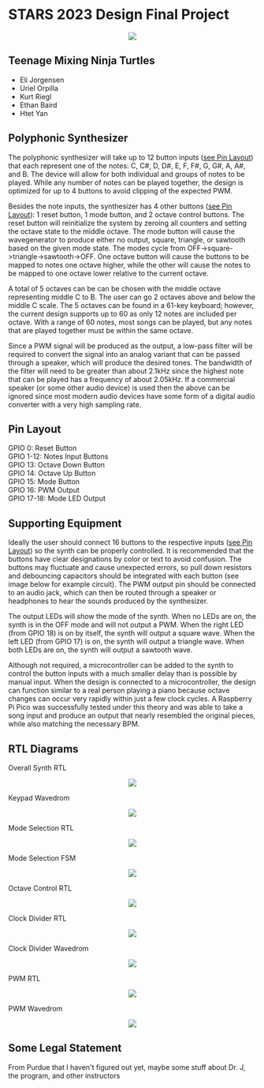 # STARS 2023 Design Final Project

<p align="center">
<img src=https://cdn.discordapp.com/attachments/1118551461463343174/1123393538084831252/Team_Logo_1.png />
</p>

## Teenage Mixing Ninja Turtles
* Eli Jorgensen
* Uriel Orpilla
* Kurt Riegl
* Ethan Baird
* Htet Yan

## Polyphonic Synthesizer
The polyphonic synthesizer will take up to 12 button inputs ([see Pin Layout](#pin-layout)) that each represent one of the notes: C, C#, D, D#, E, F, F#, G, G#, A, A#, and B. The device will allow for both individual and groups of notes to be played. While any number of notes can be played together, the design is optimized for up to 4 buttons to avoid clipping of the expected PWM. 

Besides the note inputs, the synthesizer has 4 other buttons ([see Pin Layout](#pin-layout)): 1 reset button, 1 mode button, and 2 octave control buttons. The reset button will reinitialize the system by zeroing all counters and setting the octave state to the middle octave. The mode button will cause the wavegenerator to produce either no output, square, triangle, or sawtooth based on the given mode state. The modes cycle from OFF->square->triangle->sawtooth->OFF. One octave button will cause the buttons to be mapped to notes one octave higher, while the other will cause the notes to be mapped to one octave lower relative to the current octave. 

A total of 5 octaves can be can be chosen with the middle octave representing middle C to B. The user can go 2 octaves above and below the middle C scale. The 5 octaves can be found in a 61-key keyboard; however, the current design supports up to 60 as only 12 notes are included per octave. With a range of 60 notes, most songs can be played, but any notes that are played together must be within the same octave. 

Since a PWM signal will be produced as the output, a low-pass filter will be required to convert the signal into an analog variant that can be passed through a speaker, which will produce the desired tones. The bandwidth of the filter will need to be greater than about 2.1kHz since the highest note that can be played has a frequency of about 2.05kHz. If a commercial speaker (or some other audio device) is used then the above can be ignored since most modern audio devices have some form of a digital audio converter with a very high sampling rate.

## Pin Layout
GPIO 0: Reset Button  
GPIO 1-12: Notes Input Buttons   
GPIO 13: Octave Down Button  
GPIO 14: Octave Up Button  
GPIO 15: Mode Button    
GPIO 16: PWM Output  
GPIO 17-18: Mode LED Output  

## Supporting Equipment
Ideally the user should connect 16 buttons to the respective inputs ([see Pin Layout](#pin-layout)) so the synth can be properly controlled. It is recommended that the buttons have clear designations by color or text to avoid confusion. The buttons may fluctuate and cause unexpected errors, so pull down resistors and debouncing capacitors should be integrated with each button (see image below for example circuit). The PWM output pin should be connected to an audio jack, which can then be routed through a speaker or headphones to hear the sounds produced by the synthesizer. 

The output LEDs will show the mode of the synth. When no LEDs are on, the synth is in the OFF mode and will not output a PWM. When the right LED (from GPIO 18) is on by itself, the synth will output a square wave. When the left LED (from GPIO 17) is on, the synth will output a triangle wave. When both LEDs are on, the synth will output a sawtooth wave.

Although not required, a microcontroller can be added to the synth to control the button inputs with a much smaller delay than is possible by manual input. When the design is connected to a microcontroller, the design can function similar to a real person playing a piano because octave changes can occur very rapidly within just a few clock cycles. A Raspberry Pi Pico was successfully tested under this theory and was able to take a song input and produce an output that nearly resembled the original pieces, while also matching the necessary BPM.

## RTL Diagrams
Overall Synth RTL  
<p align="center">  
<img src=docs/synth.png />
</p>

Keypad Wavedrom  
<p align="center">
<img src=docs/keypad_wave.png />
</p>

Mode Selection RTL  
<p align="center">
<img src=docs/mode_rtl.png />
</p>

Mode Selection FSM  
<p align="center">
<img src=docs/mode_select.drawio.png />
</p>

Octave Control RTL  
<p align="center">
<img src=docs/octave_control.png />
</p>

Clock Divider RTL  
<p align="center">
<img src=docs/clock_divider.drawio.png />
</p>

Clock Divider Wavedrom  
<p align="center">
<img src=docs/clock_wavedrom.png />
</p>

PWM RTL  
<p align="center">
<img src=docs/pwm_rtl.png />
</p>

PWM Wavedrom  
<p align="center">
<img src=docs/PWM-wave.png />
</p>

## Some Legal Statement
From Purdue that I haven't figured out yet, maybe some stuff about Dr. J, the program, and other instructors
